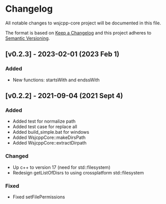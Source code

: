# Changelog

All notable changes to wsjcpp-core project will be documented in this file.

The format is based on [Keep a Changelog](http://keepachangelog.com/)
and this project adheres to [Semantic Versioning](http://semver.org/).

## [v0.2.3] - 2023-02-01 (2023 Feb 1)

### Added

- New functions: startsWith and endssWith

## [v0.2.2] - 2021-09-04 (2021 Sept 4)

### Added

- Added test for normalize path
- Added test case for replace all
- Added build_simple.bat for windows
- Added WsjcppCore::makeDirsPath
- Added WsjcppCore::extractDirpath

### Changed

- Up c++ to version 17 (need for std::filesystem)
- Redesign getListOfDisrs to using crossplatform std::filesystem

### Fixed

- Fixed setFilePermissions
